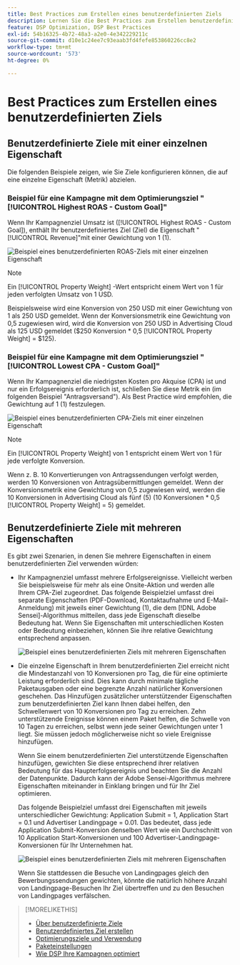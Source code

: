 ```yaml
---
title: Best Practices zum Erstellen eines benutzerdefinierten Ziels
description: Lernen Sie die Best Practices zum Erstellen benutzerdefinierter Ziele kennen, um Ihre Erfolgsereignisse zu definieren.
feature: DSP Optimization, DSP Best Practices
exl-id: 54b16325-4b72-48a3-a2e0-4e342229211c
source-git-commit: d10e1c24ee7c93eaab3fd4fefe853860226cc8e2
workflow-type: tm+mt
source-wordcount: '573'
ht-degree: 0%

---
```


# Best Practices zum Erstellen eines benutzerdefinierten Ziels

## Benutzerdefinierte Ziele mit einer einzelnen Eigenschaft

Die folgenden Beispiele zeigen, wie Sie Ziele konfigurieren können, die auf eine einzelne Eigenschaft (Metrik) abzielen.

### Beispiel für eine Kampagne mit dem Optimierungsziel &quot;[!UICONTROL Highest ROAS - Custom Goal]&quot;

Wenn Ihr Kampagnenziel Umsatz ist ([!UICONTROL Highest ROAS - Custom Goal]), enthält Ihr benutzerdefiniertes Ziel (Ziel) die Eigenschaft &quot;[!UICONTROL Revenue]&quot;mit einer Gewichtung von 1 (1).

![Beispiel eines benutzerdefinierten ROAS-Ziels mit einer einzelnen Eigenschaft](/help/dsp/assets/custom-goal-roas.png)

>[!NOTE]
>
> Ein [!UICONTROL Property Weight] -Wert entspricht einem Wert von 1 für jeden verfolgten Umsatz von 1 USD.
>
> Beispielsweise wird eine Konversion von 250 USD mit einer Gewichtung von 1 als 250 USD gemeldet. Wenn der Konversionsmetrik eine Gewichtung von 0,5 zugewiesen wird, wird die Konversion von 250 USD in Advertising Cloud als 125 USD gemeldet ($250 Konversion * 0,5 [!UICONTROL Property Weight] = $125).

### Beispiel für eine Kampagne mit dem Optimierungsziel &quot;[!UICONTROL Lowest CPA - Custom Goal]&quot;

Wenn Ihr Kampagnenziel die niedrigsten Kosten pro Akquise (CPA) ist und nur ein Erfolgsereignis erforderlich ist, schließen Sie diese Metrik ein (im folgenden Beispiel &quot;Antragsversand&quot;). Als Best Practice wird empfohlen, die Gewichtung auf 1 (1) festzulegen.

![Beispiel eines benutzerdefinierten CPA-Ziels mit einer einzelnen Eigenschaft](/help/dsp/assets/custom-goal-roas.png)

>[!NOTE]
>
> Ein [!UICONTROL Property Weight] von 1 entspricht einem Wert von 1 für jede verfolgte Konversion.
>
> Wenn z. B. 10 Konvertierungen von Antragssendungen verfolgt werden, werden 10 Konversionen von Antragsübermittlungen gemeldet.  Wenn der Konversionsmetrik eine Gewichtung von 0,5 zugewiesen wird, werden die 10 Konversionen in Advertising Cloud als fünf (5) (10 Konversionen * 0,5 [!UICONTROL Property Weight] = 5) gemeldet.

## Benutzerdefinierte Ziele mit mehreren Eigenschaften

Es gibt zwei Szenarien, in denen Sie mehrere Eigenschaften in einem benutzerdefinierten Ziel verwenden würden:

* Ihr Kampagnenziel umfasst mehrere Erfolgsereignisse. Vielleicht werben Sie beispielsweise für mehr als eine Onsite-Aktion und werden alle Ihrem CPA-Ziel zugeordnet. Das folgende Beispielziel umfasst drei separate Eigenschaften (PDF-Download, Kontaktaufnahme und E-Mail-Anmeldung) mit jeweils einer Gewichtung (1), die dem [!DNL Adobe Sensei]-Algorithmus mitteilen, dass jede Eigenschaft dieselbe Bedeutung hat. Wenn Sie Eigenschaften mit unterschiedlichen Kosten oder Bedeutung einbeziehen, können Sie ihre relative Gewichtung entsprechend anpassen.

   ![Beispiel eines benutzerdefinierten Ziels mit mehreren Eigenschaften](/help/dsp/assets/custom-goal-multiple-properties.png)

* Die einzelne Eigenschaft in Ihrem benutzerdefinierten Ziel erreicht nicht die Mindestanzahl von 10 Konversionen pro Tag, die für eine optimierte Leistung erforderlich sind. Dies kann durch minimale tägliche Paketausgaben oder eine begrenzte Anzahl natürlicher Konversionen geschehen. Das Hinzufügen zusätzlicher unterstützender Eigenschaften zum benutzerdefinierten Ziel kann Ihnen dabei helfen, den Schwellenwert von 10 Konversionen pro Tag zu erreichen. Zehn unterstützende Ereignisse können einem Paket helfen, die Schwelle von 10 Tagen zu erreichen, selbst wenn jede seiner Gewichtungen unter 1 liegt. Sie müssen jedoch möglicherweise nicht so viele Ereignisse hinzufügen.

   Wenn Sie einem benutzerdefinierten Ziel unterstützende Eigenschaften hinzufügen, gewichten Sie diese entsprechend ihrer relativen Bedeutung für das Haupterfolgsereignis und beachten Sie die Anzahl der Datenpunkte. Dadurch kann der Adobe Sensei-Algorithmus mehrere Eigenschaften miteinander in Einklang bringen und für Ihr Ziel optimieren.

   Das folgende Beispielziel umfasst drei Eigenschaften mit jeweils unterschiedlicher Gewichtung: Application Submit = 1, Application Start = 0.1 und Advertiser Landingpage = 0.01. Das bedeutet, dass jede Application Submit-Konversion denselben Wert wie ein Durchschnitt von 10 Application Start-Konversionen und 100 Advertiser-Landingpage-Konversionen für Ihr Unternehmen hat.

   ![Beispiel eines benutzerdefinierten Ziels mit mehreren Eigenschaften](/help/dsp/assets/custom-goal-multiple-properties2.png)

   Wenn Sie stattdessen die Besuche von Landingpages gleich den Bewerbungssendungen gewichten, könnte die natürlich höhere Anzahl von Landingpage-Besuchen Ihr Ziel übertreffen und zu den Besuchen von Landingpages verfälschen.<!--reword-->

>[!MORELIKETHIS]
>
>* [Über benutzerdefinierte Ziele](custom-goal-about.md)
>* [Benutzerdefiniertes Ziel erstellen](custom-goal-create.md)
>* [Optimierungsziele und Verwendung](optimization-goals.md)
>* [Paketeinstellungen](/help/dsp/campaign-management/packages/package-settings.md)
> * [Wie DSP Ihre Kampagnen optimiert](optimization-how-dsp-optimizes-campaigns.md)

